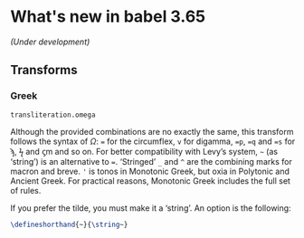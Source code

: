 # What's new in babel 3.65

*(Under development)*

## Transforms

### Greek

`transliteration.omega`

Although the provided combinations are no exactly the same, this
transform follows the syntax of $\Omega$: `=` for the circumflex, `v`
for digamma, `=p`, `=q` and `=s` for ϡ, ϟ and ϛm and so on. For better
compatibility with Levy’s system, `~` (as ‘string’) is an alternative
to `=`. ‘Stringed’ `_` and `^` are the combining marks for macron and
breve. `'` is tonos in Monotonic Greek, but oxia in Polytonic and
Ancient Greek. For practical reasons, Monotonic Greek includes the full
set of rules.

If you prefer the tilde, you must make it a ‘string’. An option is the
following:
```tex
\defineshorthand{~}{\string~}
```

